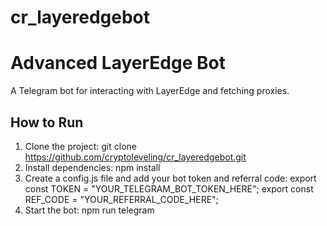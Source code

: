 # cr_layeredgebot

# Advanced LayerEdge Bot
A Telegram bot for interacting with LayerEdge and fetching proxies.

## How to Run
1. Clone the project:
   git clone https://github.com/cryptoleveling/cr_layeredgebot.git
2. Install dependencies:
   npm install
3. Create a config.js file and add your bot token and referral code:
   export const TOKEN = "YOUR_TELEGRAM_BOT_TOKEN_HERE";
   export const REF_CODE = "YOUR_REFERRAL_CODE_HERE";
4.  Start the bot:
   npm run telegram
